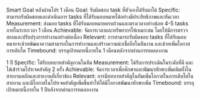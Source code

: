 Smart Goal
หลังผ่านโปร 1 เดือน
Goal: รับผิดชอบ task ที่ตัวเองได้รับมาได้
Specific: สามารถรับผิดชอบและดำเนินการ tasks ที่ได้รับมอบหมายได้อย่างมีประสิทธิภาพและทันเวลา
Measurement: ส่งมอบ tasks ที่ได้รับมอบหมายครบถ้วนและตรงเวลาอย่างน้อย 4-5 tasks ภายในระยะเวลา 1 เดือน
Achievable: จัดการเวลาและทรัพยากรให้เหมาะสม โดยให้มีการตรวจสอบและปรับปรุงการทำงานอย่างต่อเนื่อง
Relevant: การสามารถรับผิดชอบ tasks ที่ได้รับมอบหมายจะช่วยพัฒนาความสามารถในการทำงานและสร้างความน่าเชื่อถือในทีมงาน และช่วยเพิ่มโอกาสการเติบโต
Timebound: บรรลุเป้าหมายนี้ภายใน 1 เดือนหลังจากผ่านการทดลองงาน

1 ปี
Specific: ได้รับบทบาทสำคัญภานในทีม
Measurement: ได้รับการประเมินในระดับที่ดี และได้เข้าร่วมโปรเจคสำคัญ 2 ครั้ง
Achievable: จัดการเวลาเพื่อศึกษาและพัฒนาทักษะเพิ่มเติมทั้งในสายงานหลักและสายงานที่เกี่ยวข้อง
Relevant: การมีบทบาทสำคัญในทีมเพิ่มโอกาสในการเติบโตในสายงาน และมีโอกาสในโปรเจคสำคัญเพิ่มขึ้นทำให้ได้มีโอกาสพัฒนาทักษะเพิ่ม
Timebound: บรรลุเป้าหมายนี้ภายใน 1 ปีหลังจากผ่านการทดลองงาน